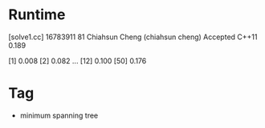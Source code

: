 # Runtime

[solve1.cc]
16783911    81  Chiahsun Cheng (chiahsun cheng)   Accepted  C++11   0.189


[1] 0.008
[2] 0.082
...
[12] 0.100
[50] 0.176


# Tag

* minimum spanning tree

